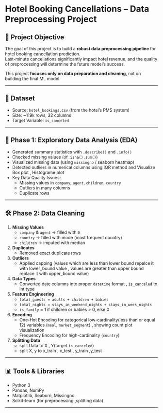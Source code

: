 # Hotel Booking Cancellations – Data Preprocessing Project

## 📌 Project Objective

The goal of this project is to build a **robust data preprocessing pipeline** for hotel booking cancellation prediction.  
Last-minute cancellations significantly impact hotel revenue, and the quality of preprocessing will determine the future model’s success.

This project **focuses only on data preparation and cleaning**, not on building the final ML model.

---

## 📂 Dataset

- Source: `hotel_bookings.csv` (from the hotel’s PMS system)
- Size: ~119k rows, 32 columns
- Target Variable: `is_canceled`

---

## 🔎 Phase 1: Exploratory Data Analysis (EDA)

- Generated summary statistics with `.describe()` and `.info()`
- Checked missing values (`df.isna().sum()`)
- Visualized missing data (using `missingno` / seaborn heatmap)
- Detected outliers in numerical columns using IQR method and Visualize Box plot , Histograme plot
- Key Data Quality Issues:
  - Missing values in `company`, `agent`, `children`, `country`
  - Outliers in many columns
  - Duplicate rows

---

## 🛠 Phase 2: Data Cleaning

1. **Missing Values**
   - `company` & `agent` → filled with `0`
   - `country` → filled with mode (most frequent country)
   - `children` → imputed with median
2. **Duplicates**
   - Removed exact duplicate rows
3. **Outliers**
   - Applied capping (values which are less than lower bound repalce it with lower_bound value , values are greater than upper bound replace it with upper_bound value)
4. **Data Types**
   - Converted date columns into proper `datetime` format , `is_canceled` to int type
5. **Feature Engineering**
   - `total_guests = adults + children + babies`
   - `total_nights = stays_in_weekend_nights + stays_in_week_nights`
   - `is_family` = 1 if children or babies > 0, else 0
6. **Encoding**
   - One-Hot Encoding for categorical low-cardinality(less than or equal 12) variables (`meal`, `market_segment`) , showing count plot visualization 
   - Frequency Encoding for high-cardinality (`country`)
7. **Splitting Data**
   - split Data to X , Y(target `is_canceled`)
   - split X, y to x_train , x_test , y_train ,y_test

---

## 📊 Tools & Libraries

- Python 3
- Pandas, NumPy
- Matplotlib, Seaborn, Missingno
- Scikit-learn (for preprocessing ,splitting data)

---


